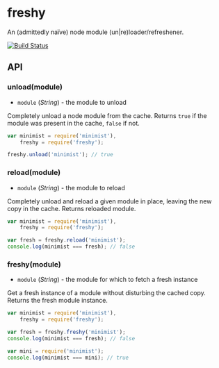 # freshy

An (admittedly naïve) node module (un|re)loader/refreshener.

[![Build Status](https://travis-ci.org/totherik/freshy.png)](https://travis-ci.org/totherik/freshy)


## API
### unload(module)

* `module` (*String*) - the module to unload

Completely unload a node module from the cache. Returns `true` if the module was present in the cache, `false` if not.

```javascript
var minimist = require('minimist'),
    freshy = require('freshy');

freshy.unload('minimist'); // true
```


### reload(module)

* `module` (*String*) - the module to reload

Completely unload and reload a given module in place, leaving the new copy in the cache. Returns reloaded module.

```javascript
var minimist = require('minimist'),
    freshy = require('freshy');

var fresh = freshy.reload('minimist');
console.log(minimist === fresh); // false
```


### freshy(module)

* `module` (*String*) - the module for which to fetch a fresh instance

Get a fresh instance of a module without disturbing the cached copy. Returns the fresh module instance.

```javascript
var minimist = require('minimist'),
    freshy = require('freshy');

var fresh = freshy.freshy('minimist');
console.log(minimist === fresh); // false

var mini = require('minimist');
console.log(minimist === mini); // true
```

